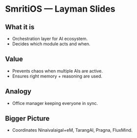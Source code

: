 # SmritiOS — Layman Slides
## What it is
- Orchestration layer for AI ecosystem.
- Decides which module acts and when.
## Value
- Prevents chaos when multiple AIs are active.
- Ensures right memory + reasoning are used.
## Analogy
- Office manager keeping everyone in sync.
## Bigger Picture
- Coordinates Ninaivalaigal+eM, TarangAI, Pragna, FluxMind.
